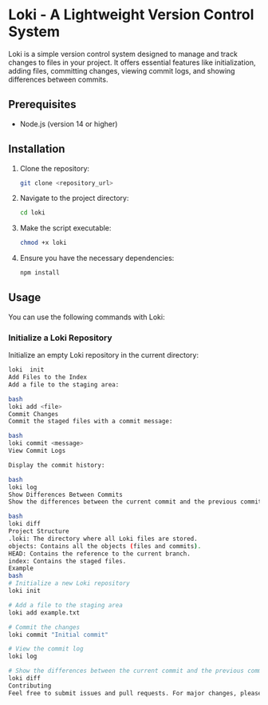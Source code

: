 # Loki - A Lightweight Version Control System

Loki is a simple version control system designed to manage and track changes to files in your project. It offers essential features like initialization, adding files, committing changes, viewing commit logs, and showing differences between commits.

## Prerequisites

- Node.js (version 14 or higher)

## Installation

1. Clone the repository:
    ```bash
    git clone <repository_url>
    ```
2. Navigate to the project directory:
    ```bash
    cd loki
    ```
3. Make the script executable:
    ```bash
    chmod +x loki
    ```
4. Ensure you have the necessary dependencies:
    ```bash
    npm install
    ```

## Usage

You can use the following commands with Loki:

### Initialize a Loki Repository

Initialize an empty Loki repository in the current directory:
```bash
loki  init
Add Files to the Index
Add a file to the staging area:

bash
loki add <file>
Commit Changes
Commit the staged files with a commit message:

bash
loki commit <message>
View Commit Logs

Display the commit history:

bash
loki log
Show Differences Between Commits
Show the differences between the current commit and the previous commit:

bash
loki diff
Project Structure
.loki: The directory where all Loki files are stored.
objects: Contains all the objects (files and commits).
HEAD: Contains the reference to the current branch.
index: Contains the staged files.
Example
bash
# Initialize a new Loki repository
loki init

# Add a file to the staging area
loki add example.txt

# Commit the changes
loki commit "Initial commit"

# View the commit log
loki log

# Show the differences between the current commit and the previous commit
loki diff
Contributing
Feel free to submit issues and pull requests. For major changes, please open an issue first to discuss what you would like to change.